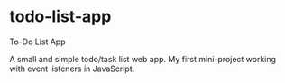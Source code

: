 # todo-list-app
To-Do List App

A small and simple todo/task list web app. My first mini-project working with event listeners in JavaScript.
